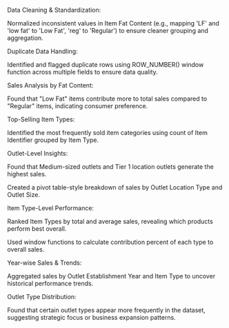 Data Cleaning & Standardization:

Normalized inconsistent values in Item Fat Content (e.g., mapping 'LF' and 'low fat' to 'Low Fat', 'reg' to 'Regular') to ensure cleaner grouping and aggregation.

Duplicate Data Handling:

Identified and flagged duplicate rows using ROW_NUMBER() window function across multiple fields to ensure data quality.

Sales Analysis by Fat Content:

Found that "Low Fat" items contribute more to total sales compared to "Regular" items, indicating consumer preference.

Top-Selling Item Types:

Identified the most frequently sold item categories using count of Item Identifier grouped by Item Type.

Outlet-Level Insights:

Found that Medium-sized outlets and Tier 1 location outlets generate the highest sales.

Created a pivot table-style breakdown of sales by Outlet Location Type and Outlet Size.

Item Type-Level Performance:

Ranked Item Types by total and average sales, revealing which products perform best overall.

Used window functions to calculate contribution percent of each type to overall sales.

Year-wise Sales & Trends:

Aggregated sales by Outlet Establishment Year and Item Type to uncover historical performance trends.

Outlet Type Distribution:

Found that certain outlet types appear more frequently in the dataset, suggesting strategic focus or business expansion patterns.

